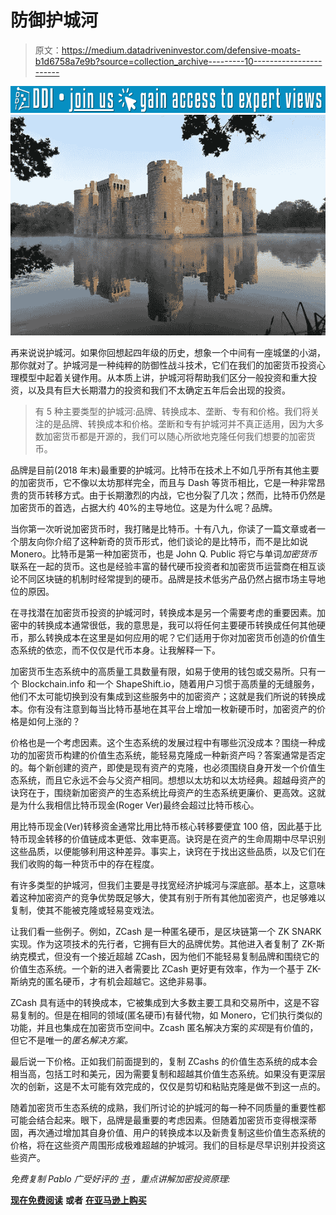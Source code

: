 # 防御护城河

> 原文：<https://medium.datadriveninvestor.com/defensive-moats-b1d6758a7e9b?source=collection_archive---------10----------------------->

[![](img/66f0b8c107c396f2c52957f8431bdc30.png)](http://www.track.datadriveninvestor.com/J12U)![](img/699df4e76e929b64d4f9d2681f7cc9cc.png)

再来说说护城河。如果你回想起四年级的历史，想象一个中间有一座城堡的小湖，那你就对了。护城河是一种纯粹的防御性战斗技术，它们在我们的加密货币投资心理模型中起着关键作用。从本质上讲，护城河将帮助我们区分一般投资和重大投资，以及具有巨大长期潜力的投资和我们不太确定五年后会出现的投资。

> 有 5 种主要类型的护城河:品牌、转换成本、垄断、专有和价格。我们将关注的是品牌、转换成本和价格。垄断和专有护城河并不真正适用，因为大多数加密货币都是开源的，我们可以随心所欲地克隆任何我们想要的加密货币。

品牌是目前(2018 年末)最重要的护城河。比特币在技术上不如几乎所有其他主要的加密货币，它不像以太坊那样完全，而且与 Dash 等货币相比，它是一种非常昂贵的货币转移方式。由于长期激烈的内战，它也分裂了几次；然而，比特币仍然是加密货币的首选，占据大约 40%的主导地位。这是为什么呢？品牌。

当你第一次听说加密货币时，我打赌是比特币。十有八九，你读了一篇文章或者一个朋友向你介绍了这种新奇的货币形式，他们谈论的是比特币，而不是比如说 Monero。比特币是第一种加密货币，也是 John Q. Public 将它与单词*加密货币*联系在一起的货币。这也是经验丰富的替代硬币投资者和加密货币运营商在相互谈论不同区块链的机制时经常提到的硬币。品牌是技术低劣产品仍然占据市场主导地位的原因。

在寻找潜在加密货币投资的护城河时，转换成本是另一个需要考虑的重要因素。加密中的转换成本通常很低，我的意思是，我可以将任何主要硬币转换成任何其他硬币，那么转换成本在这里是如何应用的呢？它们适用于你对加密货币创造的价值生态系统的依恋，而不仅仅是代币本身。让我解释一下。

加密货币生态系统中的高质量工具数量有限，如易于使用的钱包或交易所。只有一个 Blockchain.info 和一个 ShapeShift.io，随着用户习惯于高质量的无缝服务，他们不太可能切换到没有集成到这些服务中的加密资产；这就是我们所说的转换成本。你有没有注意到每当比特币基地在其平台上增加一枚新硬币时，加密资产的价格是如何上涨的？

价格也是一个考虑因素。这个生态系统的发展过程中有哪些沉没成本？围绕一种成功的加密货币构建的价值生态系统，能轻易克隆成一种新资产吗？答案通常是否定的。每个新创建的资产，即使是现有资产的克隆，也必须围绕自身开发一个价值生态系统，而且它永远不会与父资产相同。想想以太坊和以太坊经典。超越母资产的诀窍在于，围绕新加密资产的生态系统比母资产的生态系统更廉价、更高效。这就是为什么我相信比特币现金(Roger Ver)最终会超过比特币核心。

用比特币现金(Ver)转移资金通常比用比特币核心转移要便宜 100 倍，因此基于比特币现金转移的价值链成本更低、效率更高。诀窍是在资产的生命周期中尽早识别这些品质，以便能够利用这种差异。事实上，诀窍在于找出这些品质，以及它们在我们收购的每一种货币中的存在程度。

有许多类型的护城河，但我们主要是寻找宽经济护城河与深底部。基本上，这意味着这种加密资产的竞争优势既足够大，使其有别于所有其他加密资产，也足够难以复制，使其不能被克隆或轻易变戏法。

让我们看一些例子。例如，ZCash 是一种匿名硬币，是区块链第一个 ZK SNARK 实现。作为这项技术的先行者，它拥有巨大的品牌优势。其他进入者复制了 ZK-斯纳克模式，但没有一个接近超越 ZCash，因为他们不能轻易复制品牌和围绕它的价值生态系统。一个新的进入者需要比 ZCash 更好更有效率，作为一个基于 ZK-斯纳克的匿名硬币，才有机会超越它。这绝非易事。

ZCash 具有适中的转换成本，它被集成到大多数主要工具和交易所中，这是不容易复制的。但是在相同的领域(匿名硬币)有替代物，如 Monero，它们执行类似的功能，并且也集成在加密货币空间中。Zcash 匿名解决方案的*实现*是有价值的，但它不是唯一的*匿名解决方案。*

最后说一下价格。正如我们前面提到的，复制 ZCashs 的价值生态系统的成本会相当高，包括工时和美元，因为需要复制和超越其价值生态系统。如果没有更深层次的创新，这是不太可能有效完成的，仅仅是剪切和粘贴克隆是做不到这一点的。

随着加密货币生态系统的成熟，我们所讨论的护城河的每一种不同质量的重要性都可能会结合起来。眼下，品牌是最重要的考虑因素。但随着加密货币变得根深蒂固，再次通过增加其自身价值、用户的转换成本以及新贵复制这些价值生态系统的价格，将在这些资产周围形成极难超越的护城河。我们的目标是尽早识别并投资这些资产。

*免费复制 Pablo 广受好评的* [*书*](https://drive.google.com/file/d/1MGIxxqxUpx2wLmu6uHZwyO7yu82zsdaR/view) *，重点讲解加密投资原理:*

[**现在免费阅读**](https://drive.google.com/file/d/1MGIxxqxUpx2wLmu6uHZwyO7yu82zsdaR/view) **或者** [**在亚马逊上购买**](https://www.amazon.com/dp/1790255600)